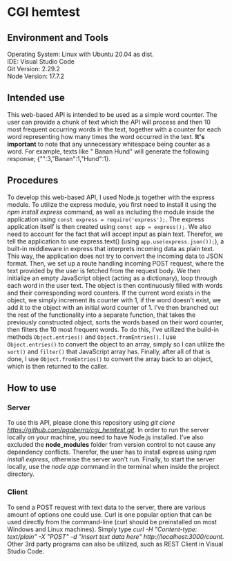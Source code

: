 # CGI hemtest

## Environment and Tools
Operating System: Linux with Ubuntu 20.04 as dist.  
IDE: Visual Studio Code  
Git Version: 2.29.2  
Node Version: 17.7.2  

## Intended use
This web-based API is intended to be used as a simple word counter. The user can provide a chunk of text which the API 
will process and then 10 most frequent occurring words in the text, together with a counter for each word representing 
how many times the word occurred in the text. **It's important** to note that any unnecessary whitespace being counter as a 
word. For example, texts like "  Banan  Hund" will generate the following response; {"":3,"Banan":1,"Hund":1}.

## Procedures
To develop this web-based API, I used Node.js together with the express module. To utilize the express module, you first 
need to install it using the *npm install express* command, as well as including the module inside the application using 
``const express = require('express');``. The express application itself is then created using ``const app = express();``. 
We also need to account for the fact that will accept input as plain text. Therefor, we tell the application to use 
express.text() (using ``app.use(express.json());``), a built-in middleware in express that interprets incoming data as 
plain text. This way, the application does not try to convert the incoming data to JSON format. Then, we set up a route 
handling incoming POST request, where the text provided by the user is fetched from the request body. We then initialize 
an empty JavaScript object (acting as a dictionary), loop through each word in the user text. The object is then 
continuously filled with words and their corresponding word counters. If the current word exists in the object, we 
simply increment its counter with 1, if the word doesn't exist, we add it to the object with an initial word counter of 1.
I've then branched out the rest of the functionality into a separate function, that takes the previously constructed 
object, sorts the words based on their word counter, then filters the 10 most frequent words. To do this, I've utilized 
the build-in methods ``Object.entries()`` and ``Object.fromEntries()``. I use ``Object.entries()`` to convert the object 
to an array, simply so I can utilize the ``sort()`` and ``filter()`` that JavaScript array has. Finally, after all of that 
is done, I use ``Object.fromEntries()`` to convert the array back to an object, which is then returned to the caller.

## How to use
### Server
To use this API, please clone this repository using *git clone https://github.com/pgaberra/cgi_hemtest.git*. In order 
to run the server locally on your machine, you need to have Node.js installed. I've also excluded the **node_modules** 
folder from version control to not cause any dependency conflicts. Therefor, the user has to install express using *npm 
install express*, otherwise the server won't run. Finally, to start the server locally, use the *node app* command in the 
terminal when inside the project directory.

### Client
To send a POST request with text data to the server, there are various amount of options one could use. Curl is one popular 
option that can be used directly from the command-line (curl should be preinstalled on most Windows and Linux machines). 
Simply type *curl -H "Content-type: text/plain" -X "POST" -d "insert text data here" http://localhost:3000/count*. Other 
3rd party programs can also be utilized, such as REST Client in Visual Studio Code.

